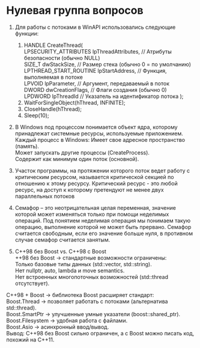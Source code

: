 # Нулевая группа вопросов   

1. Для работы с потоками в WinAPI использовались следующие функции:
   1) HANDLE CreateThread(  
    LPSECURITY_ATTRIBUTES lpThreadAttributes,  // Атрибуты безопасности (обычно NULL)  
    SIZE_T dwStackSize,                        // Размер стека (обычно 0 = по умолчанию)  
    LPTHREAD_START_ROUTINE lpStartAddress,     // Функция, выполняемая в потоке  
    LPVOID lpParameter,                        // Аргумент, передаваемый в поток  
    DWORD dwCreationFlags,                     // Флаги создания (обычно 0)  
    LPDWORD lpThreadId                         // Указатель на идентификатор потока 
);  
   2) WaitForSingleObject(hThread, INFINITE);  
   3) CloseHandle(hThread);  
   4) Sleep(10);  

2. В Windows под процессом понимается объект ядра, которому принадлежат системные ресурсы, 
используемые приложением.
Каждый процесс в Windows:
Имеет свое адресное пространство (память).  
Может запускать другие процессы (CreateProcess).  
Содержит как минимум один поток (основной).

3. Участок программы, на протяжении которого поток ведет работу с критическим ресурсом, называется критической секцией по отношению к этому ресурсу. Критический ресурс - это любой ресурс, на доступ к которому претендуют не менее двух параллельных потоков    

4. Семафор – это неотрицательная целая переменная, значение которой может изменяться только при помощи неделимых операций. Под понятием неделимая операция мы понимаем такую операцию, выполнение 
которой не может быть прервано. Семафор считается свободным, если его значение больше нуля, в противном случае семафор считается занятым.

5.  C++98 без Boost vs. C++98 с Boost  
++98 без Boost → стандартные возможности ограничены:  
Только базовые типы данных (std::vector, std::string).  
Нет nullptr, auto, lambda и move semantics.  
Нет встроенных многопоточных возможностей (std::thread отсутствует).  
  
C++98 + Boost → библиотека Boost расширяет стандарт:  
Boost.Thread → позволяет работать с потоками (альтернатива std::thread).  
Boost.SmartPtr → улучшенные умные указатели (boost::shared_ptr).  
Boost.Filesystem → удобная работа с файлами.  
Boost.Asio → асинхронный ввод/вывод.  
Вывод: C++98 без Boost сильно ограничен, а с Boost можно писать код, похожий на C++11.  

  
